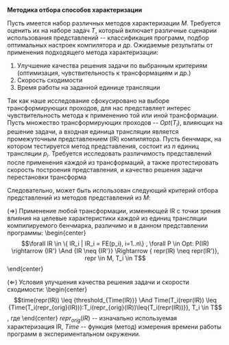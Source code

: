**Методика отбора способов характеризации**

Пусть имеется набор различных методов характеризации $M$.
Требуется оценить их на наборе задач $T$, который включает различные сценарии использования представлений -- классификация программ, подбор оптимальных настроек компилятора и др. Ожидаемые результаты от применения подходящего метода характеризации:

1) Улучшение качества решения задачи по выбранным критериям (оптимизация, чувствительность к трансформациям и др.)
2) Скорость сходимости
3) Время работы на заданной единице трансляции



Так как наше исследование сфокусировано на выборе трансформирующих проходов, для нас представляет интерес чувствительность метода к применению той или иной трансформации. Пусть множество трансформирующих проходов -- $Opt(T_i)$, влияющих на решение задачи, а входная единица трансляции является промежуточным представлением (IR) компилятора. Пусть бенчмарк, на котором тестируется метод представления, состоит из $n$ единиц трансляции $p_i$. Требуется исследовать различимость представлений после применения каждой из трансформаций, а также протестировать скорость построения представления, и качество решения задачи перестановки трансформа

Следовательно, может быть использован следующий критерий отбора представлений из методов представлений из $M$:

($\Rightarrow$) Применение любой трансформации, изменяющей IR c точки зрения влияния на целевые характеристики каждой из единиц трансляции компилируемого бенчмарка, различимо и в данном представлении программы:
\begin{center}
$$\forall IR \in \{ IR_i | IR_i = FE(p_i), i=1..n\} , \forall P \in Opt: P(IR) \rightarrow {IR'} \And
{IR \neq {IR'}} \Rightarrow { repr(IR) \neq repr(IR')}, repr \in M, T_i \in T$$
\end{center}

($\Leftarrow$) Условия улучшения качества решения задачи и скорости сходимости:
\begin{center}
$$time(repr(IR)) \leq {threshold_{Time(IR)}} \And Time(T_i(repr(IR)) \leq {Time(T_i(repr_{orig}(IR))):T_i(repr_{orig}(IR))\leq{T_i(repr(IR))}}, T_i \in T$$, где
\end{center}
$repr_{orig}(IR)$ -- изначально используемая характеризация IR, $Time$ -- функция (метод) измерения времени работы программ в экспериментальном окружении.
